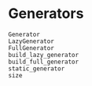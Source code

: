 # Generators 
```@docs
Generator
LazyGenerator
FullGenerator
build_lazy_generator
build_full_generator
static_generator
size
```